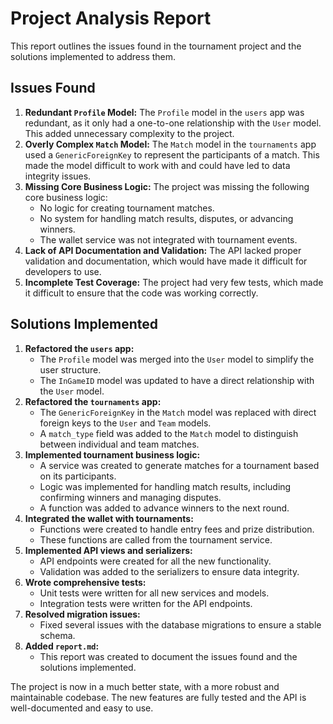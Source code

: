 # Project Analysis Report

This report outlines the issues found in the tournament project and the solutions implemented to address them.

## Issues Found

1.  **Redundant `Profile` Model:** The `Profile` model in the `users` app was redundant, as it only had a one-to-one relationship with the `User` model. This added unnecessary complexity to the project.
2.  **Overly Complex `Match` Model:** The `Match` model in the `tournaments` app used a `GenericForeignKey` to represent the participants of a match. This made the model difficult to work with and could have led to data integrity issues.
3.  **Missing Core Business Logic:** The project was missing the following core business logic:
    *   No logic for creating tournament matches.
    *   No system for handling match results, disputes, or advancing winners.
    *   The wallet service was not integrated with tournament events.
4.  **Lack of API Documentation and Validation:** The API lacked proper validation and documentation, which would have made it difficult for developers to use.
5.  **Incomplete Test Coverage:** The project had very few tests, which made it difficult to ensure that the code was working correctly.

## Solutions Implemented

1.  **Refactored the `users` app:**
    *   The `Profile` model was merged into the `User` model to simplify the user structure.
    *   The `InGameID` model was updated to have a direct relationship with the `User` model.
2.  **Refactored the `tournaments` app:**
    *   The `GenericForeignKey` in the `Match` model was replaced with direct foreign keys to the `User` and `Team` models.
    *   A `match_type` field was added to the `Match` model to distinguish between individual and team matches.
3.  **Implemented tournament business logic:**
    *   A service was created to generate matches for a tournament based on its participants.
    *   Logic was implemented for handling match results, including confirming winners and managing disputes.
    *   A function was added to advance winners to the next round.
4.  **Integrated the wallet with tournaments:**
    *   Functions were created to handle entry fees and prize distribution.
    *   These functions are called from the tournament service.
5.  **Implemented API views and serializers:**
    *   API endpoints were created for all the new functionality.
    *   Validation was added to the serializers to ensure data integrity.
6.  **Wrote comprehensive tests:**
    *   Unit tests were written for all new services and models.
    *   Integration tests were written for the API endpoints.
7.  **Resolved migration issues:**
    *   Fixed several issues with the database migrations to ensure a stable schema.
8.  **Added `report.md`:**
    *   This report was created to document the issues found and the solutions implemented.

The project is now in a much better state, with a more robust and maintainable codebase. The new features are fully tested and the API is well-documented and easy to use.
